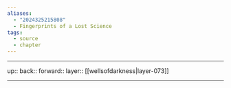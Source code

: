 ```yaml
---
aliases:
  - "2024325215808"
  - Fingerprints of a Lost Science
tags:
  - source
  - chapter
---
```




***

up:: 
back:: 
forward:: 
layer:: [[wellsofdarkness|layer-073]]

***
